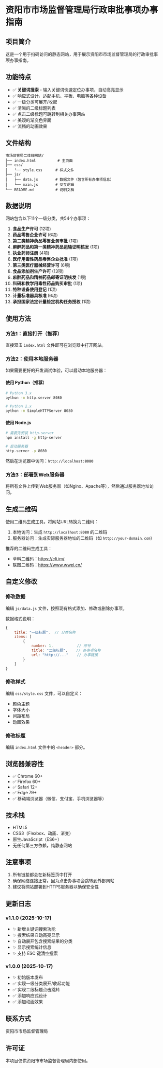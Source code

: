 # 资阳市市场监督管理局行政审批事项办事指南

## 项目简介
这是一个用于扫码访问的静态网站，用于展示资阳市市场监督管理局的行政审批事项办事指南。

## 功能特点
- ✅ **关键词搜索** - 输入关键词快速定位办事项，自动高亮显示
- ✅ 响应式设计，适配手机、平板、电脑等各种设备
- ✅ 一级分类可展开/收起
- ✅ 清晰的二级标题列表
- ✅ 点击二级标题可跳转到相关办事网站
- ✅ 美观的渐变色界面
- ✅ 流畅的动画效果

## 文件结构
```
市场监管局二维码网站/
├── index.html          # 主页面
├── css/
│   └── style.css      # 样式文件
├── js/
│   ├── data.js        # 数据文件（包含所有办事项信息）
│   └── main.js        # 交互逻辑
└── README.md          # 说明文档
```

## 数据说明
网站包含以下11个一级分类，共54个办事项：

1. **食品生产许可** (12项)
2. **药品零售企业许可** (6项)
3. **第二类精神药品零售业务审批** (1项)
4. **麻醉药品和第一类精神药品运输证明核发** (1项)
5. **执业药师注册** (4项)
6. **医疗用毒性药品零售企业批准** (1项)
7. **第三类医疗器械经营许可** (6项)
8. **食品添加剂生产许可** (13项)
9. **麻醉药品和精神药品邮寄证明核发** (1项)
10. **科研和教学用毒性药品购买审批** (1项)
11. **特种设备使用登记** (1项)
12. **计量标准器具核准** (6项)
13. **承担国家法定计量检定机构任务授权** (1项)

## 使用方法

### 方法1：直接打开（推荐）
直接双击 `index.html` 文件即可在浏览器中打开网站。

### 方法2：使用本地服务器
如果需要更好的开发调试体验，可以启动本地服务器：

#### 使用 Python（推荐）
```bash
# Python 3.x
python -m http.server 8080

# Python 2.x
python -m SimpleHTTPServer 8080
```

#### 使用 Node.js
```bash
# 需要先安装 http-server
npm install -g http-server

# 启动服务器
http-server -p 8080
```

然后在浏览器中访问：`http://localhost:8080`

### 方法3：部署到Web服务器
将所有文件上传到Web服务器（如Nginx、Apache等），然后通过服务器地址访问。

## 生成二维码
使用二维码生成工具，将网站URL转换为二维码：

1. 本地访问：生成 `http://localhost:8080` 的二维码
2. 服务器访问：生成实际服务器地址的二维码（如 `http://your-domain.com`）

推荐的二维码生成工具：
- 草料二维码：https://cli.im/
- 联图二维码：https://www.wwei.cn/

## 自定义修改

### 修改数据
编辑 `js/data.js` 文件，按照现有格式添加、修改或删除办事项。

数据格式说明：
```javascript
{
    title: "一级标题",  // 分类名称
    items: [
        {
            number: 1,           // 序号
            title: "二级标题",    // 办事项名称
            url: "http://..."    // 办事链接
        }
    ]
}
```

### 修改样式
编辑 `css/style.css` 文件，可以自定义：
- 颜色主题
- 字体大小
- 间距布局
- 动画效果

### 修改标题
编辑 `index.html` 文件中的 `<header>` 部分。

## 浏览器兼容性
- ✅ Chrome 60+
- ✅ Firefox 60+
- ✅ Safari 12+
- ✅ Edge 79+
- ✅ 移动端浏览器（微信、支付宝、手机浏览器等）

## 技术栈
- HTML5
- CSS3（Flexbox、动画、渐变）
- 原生JavaScript（ES6+）
- 无任何第三方依赖，纯静态网站

## 注意事项
1. 所有链接都会在新标签页中打开
2. 确保网络连接正常，因为点击办事项会跳转到外部网站
3. 建议将网站部署到HTTPS服务器以确保安全性

## 更新日志

### v1.1.0 (2025-10-17)
- ✨ 新增关键词搜索功能
- ✨ 搜索结果自动高亮显示
- ✨ 自动展开包含搜索结果的分类
- ✨ 显示搜索统计信息
- ✨ 支持 ESC 键清空搜索

### v1.0.0 (2025-10-17)
- ✨ 初始版本发布
- ✅ 实现一级分类展开/收起功能
- ✅ 实现二级标题点击跳转
- ✅ 添加响应式设计
- ✅ 添加动画效果

## 联系方式
资阳市市场监督管理局

## 许可证
本项目仅供资阳市市场监督管理局内部使用。
